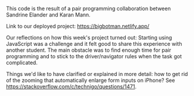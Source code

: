 This code is the result of a pair programming collaboration between Sandrine Elander and Karan Mann.

Link to our deployed project: https://bigbotman.netlify.app/

Our reflections on how this week's project turned out:
Starting using JavaScript was a challenge and it felt good to share this experience with another student. The main obstacle was to find enough time for pair programming and to stick to the driver/navigator rules when the task got complicated.

Things we'd like to have clarified or explained in more detail: how to get rid of the zooming that automatically enlarge form inputs on iPhone? See https://stackoverflow.com/c/technigo/questions/1471.
